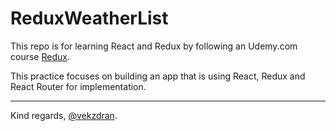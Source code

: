 # ReduxWeatherList

This repo is for learning React and Redux by following an Udemy.com course [Redux](https://www.udemy.com/react-redux/).

This practice focuses on building an app that is using React, Redux and React Router for implementation.

---
Kind regards, [@vekzdran](https://twitter.com/@vekzdran).